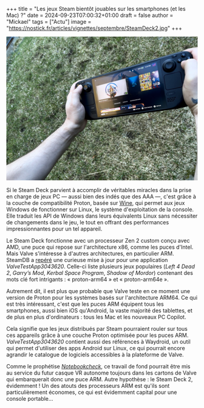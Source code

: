 +++
title = "Les jeux Steam bientôt jouables sur les smartphones (et les Mac) ?"
date = 2024-09-23T07:00:32+01:00
draft = false
author = "Mickael"
tags = ["Actu"]
image = "https://nostick.fr/articles/vignettes/septembre/SteamDeck2.jpg"
+++

![Steam Deck](SteamDeck2.jpg "Légende de l’image")

Si le Steam Deck parvient à accomplir de véritables miracles dans la prise en charge de jeux PC — aussi bien des indés que des AAA —, c'est grâce à la couche de compatibilité Proton, basée sur [Wine](https://www.winehq.org), qui permet aux jeux Windows de fonctionner sur Linux, le système d'exploitation de la console. Elle traduit les API de Windows dans leurs équivalents Linux sans nécessiter de changements dans le jeu, le tout en offrant des performances impressionnantes pour un tel appareil.

Le Steam Deck fonctionne avec un processeur Zen 2 custom conçu avec AMD, une puce qui repose sur l'architecture x86, comme les puces d'Intel. Mais Valve s'intéresse à d'autres architectures, en particulier ARM. SteamDB a [repéré](https://steamdb.info/app/3043620/history/?changeid=25321568) une curieuse mise à jour pour une application *ValveTestApp3043620*. Celle-ci liste plusieurs jeux populaires (*Left 4 Dead 2*, *Garry’s Mod*, *Kerbal Space Program*, *Shadow of Mordor*) contenant des mots clé fort intrigants : « proton-arm64 » et « proton-arm64e ».

Autrement dit, il est plus que probable que Valve teste en ce moment une version de Proton pour les systèmes basés sur l'architecture ARM64. Ce qui est très intéressant, c'est que les puces ARM équipent tous les smartphones, aussi bien iOS qu'Android, la vaste majorité des tablettes, et de plus en plus d'ordinateurs : tous les Mac et les nouveaux PC Copilot.

Cela signifie que les jeux distribués par Steam pourraient rouler sur tous ces appareils grâce à une couche Proton optimisée pour les puces ARM. *ValveTestApp3043620* contient aussi des références à Waydroid, un outil qui permet d'utiliser des apps Android sur Linux, ce qui pourrait encore agrandir le catalogue de logiciels accessibles à la plateforme de Valve.

Comme le prophétise *[Notebookcheck](https://www.notebookcheck.net/Valve-is-testing-ARM64-support-for-popular-games-sparking-speculations-about-new-future-hardware.891851.0.html)*, ce travail de fond pourrait être mis au service du futur casque VR autonome toujours dans les cartons de Valve qui embarquerait donc une puce ARM. Autre hypothèse : le Steam Deck 2, évidemment ! Un des atouts des processeurs ARM est qu'ils sont particulièrement économes, ce qui est évidemment capital pour une console portable…